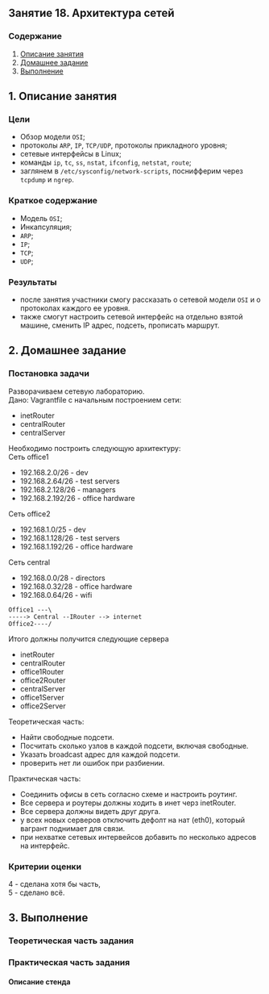 ## Занятие 18. Архитектура сетей
### Содержание
1. [Описание занятия](#description)  
2. [Домашнее задание](#homework)  
3. [Выполнение](#exec)  

## 1. Описание занятия <a name="description"></a>
### Цели
- Обзор модели `OSI`;  
- протоколы `ARP`, `IP`, `TCP/UDP`, протоколы прикладного уровня;  
- сетевые интерфейсы в Linux;  
- команды `ip`, `tc`, `ss`, `nstat`, `ifconfig`, `netstat`, `route`;  
- заглянем в `/etc/sysconfig/network-scripts`, поснифферим через `tcpdump` и `ngrep`.  

### Краткое содержание
- Модель `OSI`;  
- Инкапсуляция;  
- `ARP`;  
- `IP`;  
- `TCP`;  
- `UDP`;  

### Результаты
- после занятия участники смогу рассказать о сетевой модели `OSI` и о протоколах каждого ее уровня.  
- также смогут настроить сетевой интерфейс на отдельно взятой машине, сменить IP адрес, подсеть, прописать маршрут.  

## 2. Домашнее задание  <a name="homework"></a>
### Постановка задачи
Разворачиваем сетевую лабораторию.  
Дано: Vagrantfile с начальным построением сети:  
- inetRouter  
- centralRouter  
- centralServer  

Необходимо построить следующую архитектуру:  
Сеть office1  
- 192.168.2.0/26 - dev  
- 192.168.2.64/26 - test servers  
- 192.168.2.128/26 - managers  
- 192.168.2.192/26 - office hardware  

Сеть office2  
- 192.168.1.0/25 - dev  
- 192.168.1.128/26 - test servers  
- 192.168.1.192/26 - office hardware  

Сеть central  
- 192.168.0.0/28 - directors  
- 192.168.0.32/28 - office hardware  
- 192.168.0.64/26 - wifi  

```
Office1 ---\
-----> Central --IRouter --> internet
Office2----/
```
Итого должны получится следующие сервера
- inetRouter
- centralRouter
- office1Router
- office2Router
- centralServer
- office1Server
- office2Server

Теоретическая часть:  
- Найти свободные подсети.  
- Посчитать сколько узлов в каждой подсети, включая свободные.  
- Указать broadcast адрес для каждой подсети.  
- проверить нет ли ошибок при разбиении.  

Практическая часть:  
- Соединить офисы в сеть согласно схеме и настроить роутинг.  
- Все сервера и роутеры должны ходить в инет черз inetRouter.  
- Все сервера должны видеть друг друга.  
- у всех новых серверов отключить дефолт на нат (eth0), который вагрант поднимает для связи.  
- при нехватке сетевых интервейсов добавить по несколько адресов на интерфейс.  

### Критерии оценки
4 - сделана хотя бы часть,  
5 - сделано всё.  

## 3. Выполнение <a name="exec"></a>  
### Теоретическая часть задания

### Практическая часть задания
#### Описание стенда
